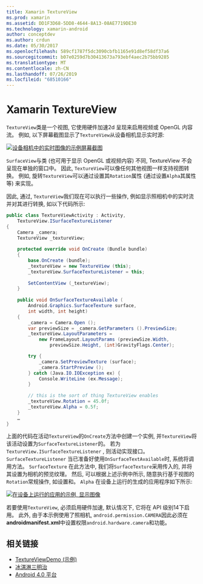 ```yaml
---
title: Xamarin TextureView
ms.prod: xamarin
ms.assetid: DD1F3D68-5DD8-4644-8A13-08AE7719DE30
ms.technology: xamarin-android
author: conceptdev
ms.author: crdun
ms.date: 05/30/2017
ms.openlocfilehash: 589cf1787f5dc3090cbfb1165e91d8ef58df37a6
ms.sourcegitcommit: b07e0259d7b30413673a793ebf4aec2b75bb9285
ms.translationtype: MT
ms.contentlocale: zh-CN
ms.lasthandoff: 07/26/2019
ms.locfileid: "68510166"
---
```

# <a name="xamarinandroid-textureview"></a>Xamarin TextureView

`TextureView`类是一个视图, 它使用硬件加速2d 呈现来启用视频或 OpenGL 内容流。 例如, 以下屏幕截图显示了`TextureView`从设备相机显示实时源:

[![设备相机中的实时图像的示例屏幕截图](texture-view-images/22-textureviewcamera.png)](texture-view-images/22-textureviewcamera.png#lightbox)

`SurfaceView`与类 (也可用于显示 OpenGL 或视频内容) 不同, TextureView 不会呈现在单独的窗口中。
因此, `TextureView`可以像任何其他视图一样支持视图转换。 例如, 旋转`TextureView`可以通过设置其`Rotation`属性 (通过设置`Alpha`其属性等) 来实现。

因此, 通过, `TextureView`我们现在可以执行一些操作, 例如显示照相机中的实时流并对其进行转换, 如以下代码所示:

```csharp
public class TextureViewActivity : Activity,
    TextureView.ISurfaceTextureListener
{
    Camera _camera;
    TextureView _textureView;
       
    protected override void OnCreate (Bundle bundle)
    {
        base.OnCreate (bundle);
        _textureView = new TextureView (this);
        _textureView.SurfaceTextureListener = this;
           
        SetContentView (_textureView);
    }
       
    public void OnSurfaceTextureAvailable (
        Android.Graphics.SurfaceTexture surface,
        int width, int height)
    {
        _camera = Camera.Open ();
        var previewSize = _camera.GetParameters ().PreviewSize;
        _textureView.LayoutParameters =
            new FrameLayout.LayoutParams (previewSize.Width,
                previewSize.Height, (int)GravityFlags.Center);

        try {
            _camera.SetPreviewTexture (surface);
            _camera.StartPreview ();
        } catch (Java.IO.IOException ex) {
            Console.WriteLine (ex.Message);
        }
           
        // this is the sort of thing TextureView enables
        _textureView.Rotation = 45.0f;
        _textureView.Alpha = 0.5f;
    }
    …
}
```

上面的代码在活动`TextureView`的`OnCreate`方法中创建一个实例, 并`TextureView`将该活动设置为`SurfaceTextureListener`的。 若为`TextureView.ISurfaceTextureListener` , 则活动实现接口。 `SurfaceTextureListener` 当已准备好使用`OnSurfaceTextAvailable`时, 系统将调用方法。 `SurfaceTexture` 在此方法中, 我们将`SurfaceTexture`采用传入的, 并将其设置为相机的预览纹理。 然后, 可以根据上述示例中所示, 随意执行基于视图的`Rotation`常规操作, 如设置和。 `Alpha` 在设备上运行的生成的应用程序如下所示:

[![在设备上运行的应用的示例, 显示图像](texture-view-images/17-textureviewdemo.png)](texture-view-images/17-textureviewdemo.png#lightbox)

若要使用`TextureView`, 必须启用硬件加速, 默认情况下, 它将在 API 级别14下启用。 此外, 由于本示例使用了照相机, `android.permission.CAMERA`因此必须在**androidmanifest.xml**中设置权限`android.hardware.camera`和功能。



## <a name="related-links"></a>相关链接

- [TextureViewDemo (示例)](https://developer.xamarin.com/samples/monodroid/TextureViewDemo/)
- [冰淇淋三明治](http://www.android.com/about/ice-cream-sandwich/)
- [Android 4.0 平台](https://developer.android.com/sdk/android-4.0.html)
